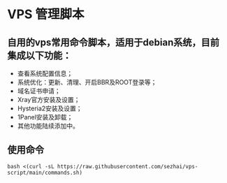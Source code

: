 #  VPS 管理脚本 
## 自用的vps常用命令脚本，适用于debian系统，目前集成以下功能：
- 查看系统配置信息；
- 系统优化：更新、清理、开启BBR及ROOT登录等；
- 域名证书申请；
- Xray官方安装及设置；
- Hysteria2安装及设置；
- 1Panel安装及卸载；
- 其他功能陆续添加中。
## 使用命令
```bash <(curl -sL https://raw.githubusercontent.com/sezhai/vps-script/main/commands.sh)```
